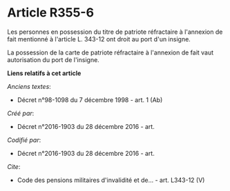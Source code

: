 # Article R355-6

Les personnes en possession du titre de patriote réfractaire à l'annexion de fait mentionné à l'article L. 343-12 ont droit
au port d'un insigne.

La possession de la carte de patriote réfractaire à l'annexion de fait vaut autorisation du port de l'insigne.

**Liens relatifs à cet article**

_Anciens textes_:

  - Décret n°98-1098 du 7 décembre 1998 - art. 1 (Ab)

_Créé par_:

  - Décret n°2016-1903 du 28 décembre 2016 - art.

_Codifié par_:

  - Décret n°2016-1903 du 28 décembre 2016 - art.

_Cite_:

  - Code des pensions militaires d'invalidité et de... - art. L343-12 (V)
